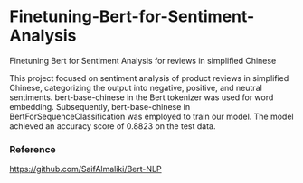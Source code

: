 # Finetuning-Bert-for-Sentiment-Analysis
Finetuning Bert for Sentiment Analysis for reviews in simplified Chinese

This project focused on sentiment analysis of product reviews in simplified Chinese, categorizing the output into negative, positive, and neutral sentiments. bert-base-chinese in the Bert tokenizer was used for word embedding. Subsequently, bert-base-chinese in BertForSequenceClassification was employed to train our model. The model achieved an accuracy score of 0.8823 on the test data.

### Reference
https://github.com/SaifAlmaliki/Bert-NLP
